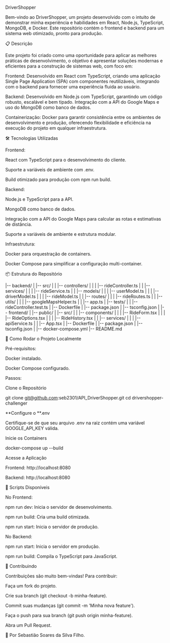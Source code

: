 DriverShopper

Bem-vindo ao DriverShopper, um projeto desenvolvido com o intuito de demonstrar minha experiência e habilidades em React, Node.js, TypeScript, MongoDB, e Docker. Este repositório contém o frontend e backend para um sistema web otimizado, pronto para produção.

📋 Descrição

Este projeto foi criado como uma oportunidade para aplicar as melhores práticas de desenvolvimento, o objetivo é apresentar soluções modernas e eficientes para a construção de sistemas web, com foco em:

Frontend: Desenvolvido em React com TypeScript, criando uma aplicação Single Page Application (SPA) com componentes reutilizáveis, integrando com o backend para fornecer uma experiência fluida ao usuário.

Backend: Desenvolvido em Node.js com TypeScript, garantindo um código robusto, escalável e bem tipado. Integração com a API do Google Maps e uso do MongoDB como banco de dados.

Containerização: Docker para garantir consistência entre os ambientes de desenvolvimento e produção, oferecendo flexibilidade e eficiência na execução do projeto em qualquer infraestrutura.

🛠️ Tecnologias Utilizadas

Frontend:

React com TypeScript para o desenvolvimento do cliente.

Suporte a variáveis de ambiente com .env.

Build otimizado para produção com npm run build.

Backend:

Node.js e TypeScript para a API.

MongoDB como banco de dados.

Integração com a API do Google Maps para calcular as rotas e estimativas de distância.

Suporte a variáveis de ambiente e estrutura modular.

Infraestrutura:

Docker para orquestração de containers.

Docker Compose para simplificar a configuração multi-container.

📦 Estrutura do Repositório

|-- backend/
  |     |-- src/
  |     |     |-- controllers/
  |     |     |     |-- rideController.ts
  |     |     |-- services/
  |     |     |     |-- rideService.ts
  |     |     |-- models/
  |     |     |     |-- userModel.ts
  |     |     |     |-- driverModel.ts
  |     |     |     |-- rideModel.ts
  |     |     |-- routes/
  |     |     |     |-- rideRoutes.ts
  |     |     |-- utils/
  |     |     |     |-- googleMapsHelper.ts
  |     |     |-- app.ts
  |     |-- tests/
  |     |     |-- rideController.test.ts
  |     |-- Dockerfile
  |     |-- package.json
  |     |-- tsconfig.json
  |
  |-- frontend/
  |     |-- public/
  |     |-- src/
  |     |     |-- components/
  |     |     |     |-- RideForm.tsx
  |     |     |     |-- RideOptions.tsx
  |     |     |     |-- RideHistory.tsx
  |     |     |-- services/
  |     |     |     |-- apiService.ts
  |     |     |-- App.tsx
  |     |-- Dockerfile
  |     |-- package.json
  |     |-- tsconfig.json
  |
  |-- docker-compose.yml
  |-- README.md

🚀 Como Rodar o Projeto Localmente

Pré-requisitos:

Docker instalado.

Docker Compose configurado.

Passos:

Clone o Repositório

git clone git@github.com:seb2301/API_DriverShopper.git
cd drivershopper-challenger

**Configure o **.env

Certifique-se de que seu arquivo .env na raiz contém uma variável GOOGLE_API_KEY válida.

Inicie os Containers

docker-compose up --build

Acesse a Aplicação

Frontend: http://localhost:8080

Backend: http://localhost:8080

🧪 Scripts Disponíveis

No Frontend:

npm run dev: Inicia o servidor de desenvolvimento.

npm run build: Cria uma build otimizada.

npm run start: Inicia o servidor de produção.

No Backend:

npm run start: Inicia o servidor em produção.

npm run build: Compila o TypeScript para JavaScript.

🌟 Contribuindo

Contribuições são muito bem-vindas! Para contribuir:

Faça um fork do projeto.

Crie sua branch (git checkout -b minha-feature).

Commit suas mudanças (git commit -m 'Minha nova feature').

Faça o push para sua branch (git push origin minha-feature).

Abra um Pull Request.

📜 Por Sebastião Soares da Silva Filho.
